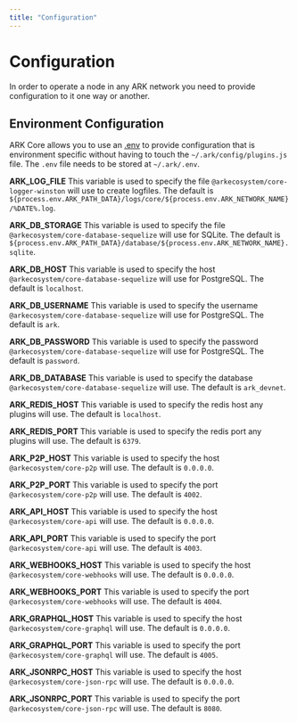```yaml
---
title: "Configuration"
---
```


# Configuration

In order to operate a node in any ARK network you need to provide configuration to it one way or another.

## Environment Configuration
ARK Core allows you to use an [.env](https://github.com/bevry/envfile) to provide configuration that is environment specific without having to touch the `~/.ark/config/plugins.js` file. The `.env` file needs to be stored at `~/.ark/.env`.

**ARK_LOG_FILE**
This variable is used to specify the file `@arkecosystem/core-logger-winston` will use to create logfiles. The default is `${process.env.ARK_PATH_DATA}/logs/core/${process.env.ARK_NETWORK_NAME}/%DATE%.log`.

**ARK_DB_STORAGE**
This variable is used to specify the file `@arkecosystem/core-database-sequelize` will use for SQLite. The default is `${process.env.ARK_PATH_DATA}/database/${process.env.ARK_NETWORK_NAME}.sqlite`.

**ARK_DB_HOST**
This variable is used to specify the host `@arkecosystem/core-database-sequelize` will use for PostgreSQL. The default is `localhost`.

**ARK_DB_USERNAME**
This variable is used to specify the username `@arkecosystem/core-database-sequelize` will use for PostgreSQL. The default is `ark`.

**ARK_DB_PASSWORD**
This variable is used to specify the password `@arkecosystem/core-database-sequelize` will use for PostgreSQL. The default is `password`.

**ARK_DB_DATABASE**
This variable is used to specify the database `@arkecosystem/core-database-sequelize` will use. The default is `ark_devnet`.

**ARK_REDIS_HOST**
This variable is used to specify the redis host any plugins will use. The default is `localhost`.

**ARK_REDIS_PORT**
This variable is used to specify the redis port any plugins will use. The default is `6379`.

**ARK_P2P_HOST**
This variable is used to specify the host `@arkecosystem/core-p2p` will use. The default is `0.0.0.0`.

**ARK_P2P_PORT**
This variable is used to specify the port `@arkecosystem/core-p2p` will use. The default is `4002`.

**ARK_API_HOST**
This variable is used to specify the host `@arkecosystem/core-api` will use. The default is `0.0.0.0`.

**ARK_API_PORT**
This variable is used to specify the port `@arkecosystem/core-api` will use. The default is `4003`.

**ARK_WEBHOOKS_HOST**
This variable is used to specify the host `@arkecosystem/core-webhooks` will use. The default is `0.0.0.0`.

**ARK_WEBHOOKS_PORT**
This variable is used to specify the port `@arkecosystem/core-webhooks` will use. The default is `4004`.

**ARK_GRAPHQL_HOST**
This variable is used to specify the host `@arkecosystem/core-graphql` will use. The default is `0.0.0.0`.

**ARK_GRAPHQL_PORT**
This variable is used to specify the port `@arkecosystem/core-graphql` will use. The default is `4005`.

**ARK_JSONRPC_HOST**
This variable is used to specify the host `@arkecosystem/core-json-rpc` will use. The default is `0.0.0.0`.

**ARK_JSONRPC_PORT**
This variable is used to specify the port `@arkecosystem/core-json-rpc` will use. The default is `8080`.
